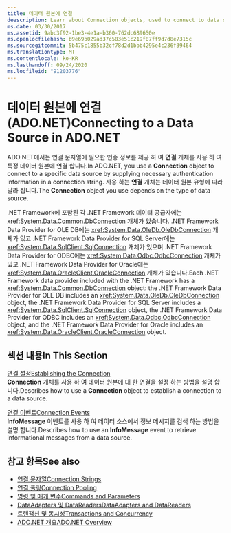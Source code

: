 ```yaml
---
title: 데이터 원본에 연결
deescription: Learn about Connection objects, used to connect to data sources in ADO.NET. The Connection object you choose depends on the type of data source.
ms.date: 03/30/2017
ms.assetid: 9abc3f92-1be3-4e1a-b360-762dc689650e
ms.openlocfilehash: b9e69b029ad37c583e51c219f87ff9d7d8e7315c
ms.sourcegitcommit: 5b475c1855b32cf78d2d1bbb4295e4c236f39464
ms.translationtype: MT
ms.contentlocale: ko-KR
ms.lasthandoff: 09/24/2020
ms.locfileid: "91203776"
---
```

# <a name="connecting-to-a-data-source-in-adonet"></a><span data-ttu-id="c81d9-102">데이터 원본에 연결(ADO.NET)</span><span class="sxs-lookup"><span data-stu-id="c81d9-102">Connecting to a Data Source in ADO.NET</span></span>

<span data-ttu-id="c81d9-103">ADO.NET에서는 연결 문자열에 필요한 인증 정보를 제공 하 여 **연결** 개체를 사용 하 여 특정 데이터 원본에 연결 합니다.</span><span class="sxs-lookup"><span data-stu-id="c81d9-103">In ADO.NET, you use a **Connection** object to connect to a specific data source by supplying necessary authentication information in a connection string.</span></span> <span data-ttu-id="c81d9-104">사용 하는 **연결** 개체는 데이터 원본 유형에 따라 달라 집니다.</span><span class="sxs-lookup"><span data-stu-id="c81d9-104">The **Connection** object you use depends on the type of data source.</span></span>  
  
 <span data-ttu-id="c81d9-105">.NET Framework에 포함된 각 .NET Framework 데이터 공급자에는 <xref:System.Data.Common.DbConnection> 개체가 있습니다. .NET Framework Data Provider for OLE DB에는 <xref:System.Data.OleDb.OleDbConnection> 개체가 있고 .NET Framework Data Provider for SQL Server에는 <xref:System.Data.SqlClient.SqlConnection> 개체가 있으며 .NET Framework Data Provider for ODBC에는 <xref:System.Data.Odbc.OdbcConnection> 개체가 있고 .NET Framework Data Provider for Oracle에는 <xref:System.Data.OracleClient.OracleConnection> 개체가 있습니다.</span><span class="sxs-lookup"><span data-stu-id="c81d9-105">Each .NET Framework data provider included with the .NET Framework has a <xref:System.Data.Common.DbConnection> object: the .NET Framework Data Provider for OLE DB includes an <xref:System.Data.OleDb.OleDbConnection> object, the .NET Framework Data Provider for SQL Server includes a <xref:System.Data.SqlClient.SqlConnection> object, the .NET Framework Data Provider for ODBC includes an <xref:System.Data.Odbc.OdbcConnection> object, and the .NET Framework Data Provider for Oracle includes an <xref:System.Data.OracleClient.OracleConnection> object.</span></span>  
  
## <a name="in-this-section"></a><span data-ttu-id="c81d9-106">섹션 내용</span><span class="sxs-lookup"><span data-stu-id="c81d9-106">In This Section</span></span>  

 <span data-ttu-id="c81d9-107">[연결 설정](establishing-the-connection.md)</span><span class="sxs-lookup"><span data-stu-id="c81d9-107">[Establishing the Connection](establishing-the-connection.md)</span></span>\
 <span data-ttu-id="c81d9-108">**Connection** 개체를 사용 하 여 데이터 원본에 대 한 연결을 설정 하는 방법을 설명 합니다.</span><span class="sxs-lookup"><span data-stu-id="c81d9-108">Describes how to use a **Connection** object to establish a connection to a data source.</span></span>  
  
 <span data-ttu-id="c81d9-109">[연결 이벤트](connection-events.md)</span><span class="sxs-lookup"><span data-stu-id="c81d9-109">[Connection Events](connection-events.md)</span></span>\
 <span data-ttu-id="c81d9-110">**InfoMessage** 이벤트를 사용 하 여 데이터 소스에서 정보 메시지를 검색 하는 방법을 설명 합니다.</span><span class="sxs-lookup"><span data-stu-id="c81d9-110">Describes how to use an **InfoMessage** event to retrieve informational messages from a data source.</span></span>  
  
## <a name="see-also"></a><span data-ttu-id="c81d9-111">참고 항목</span><span class="sxs-lookup"><span data-stu-id="c81d9-111">See also</span></span>

- [<span data-ttu-id="c81d9-112">연결 문자열</span><span class="sxs-lookup"><span data-stu-id="c81d9-112">Connection Strings</span></span>](connection-strings.md)
- [<span data-ttu-id="c81d9-113">연결 풀링</span><span class="sxs-lookup"><span data-stu-id="c81d9-113">Connection Pooling</span></span>](connection-pooling.md)
- [<span data-ttu-id="c81d9-114">명령 및 매개 변수</span><span class="sxs-lookup"><span data-stu-id="c81d9-114">Commands and Parameters</span></span>](commands-and-parameters.md)
- [<span data-ttu-id="c81d9-115">DataAdapters 및 DataReaders</span><span class="sxs-lookup"><span data-stu-id="c81d9-115">DataAdapters and DataReaders</span></span>](dataadapters-and-datareaders.md)
- [<span data-ttu-id="c81d9-116">트랜잭션 및 동시성</span><span class="sxs-lookup"><span data-stu-id="c81d9-116">Transactions and Concurrency</span></span>](transactions-and-concurrency.md)
- [<span data-ttu-id="c81d9-117">ADO.NET 개요</span><span class="sxs-lookup"><span data-stu-id="c81d9-117">ADO.NET Overview</span></span>](ado-net-overview.md)
